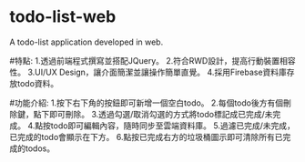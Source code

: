 # todo-list-web
A todo-list application developed in web.

#特點:
1.透過前端程式撰寫並搭配JQuery。
2.符合RWD設計，提高行動裝置相容性。
3.UI/UX Design，讓介面簡潔並讓操作簡單直覺。
4.採用Firebase資料庫存放todo資料。

#功能介紹:
1.按下右下角的按鈕即可新增一個空白todo。
2.每個todo後方有個刪除鍵，點下即可刪除。 
3.透過勾選/取消勾選的方式將todo標記成已完成/未完成。
4.點按todo即可編輯內容，隨時同步至雲端資料庫。
5.過濾已完成/未完成，已完成的todo會顯示在下方。
6.點按已完成右方的垃圾桶圖示即可清除所有已完成的todos。

